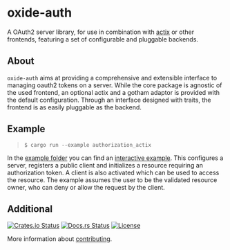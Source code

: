 oxide-auth
==============
A OAuth2 server library, for use in combination with [actix] or other frontends, featuring a set of configurable and pluggable backends.

About
--------------
`oxide-auth` aims at providing a comprehensive and extensible interface to managing oauth2
tokens on a server. While the core package is agnostic of the used frontend, an optional actix and a gotham
adaptor is provided with the default configuration. Through an interface designed with traits,
the frontend is as easily pluggable as the backend.

Example
-------------

> `$ cargo run --example authorization_actix`

In the [example folder] you can find an [interactive example]. This configures a server, registers a public client and initializes a resource requiring an authorization token. A client is also activated which can be used to access the resource. The example assumes the user to be the validated resource owner, who can deny or allow the request by the client.

Additional
----------
[![Crates.io Status](https://img.shields.io/crates/v/oxide-auth.svg)](https://crates.io/crates/oxide-auth)
[![Docs.rs Status](https://docs.rs/oxide-auth/badge.svg)](https://docs.rs/oxide-auth/)
[![License](https://img.shields.io/badge/license-MIT-blue.svg)](https://raw.githubusercontent.com/iron/iron/master/LICENSE)

More information about [contributing][CONTRIBUTING].

[actix]: https://crates.io/crates/actix-web
[example folder]: examples/
[interactive example]: examples/authorization_actix.rs
[CONTRIBUTING]: docs/CONTRIBUTING.md
